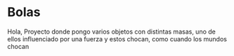 # Bolas
Hola,
Proyecto donde pongo varios objetos con distintas masas, uno de ellos influenciado por una fuerza y estos chocan, como cuando los mundos chocan